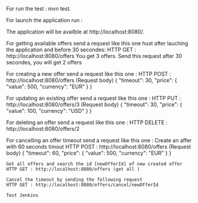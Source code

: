 For run the test : mvn test.

For launch the application run : 

The application will be availble at http://localhost:8080/.

For getting available offers send a request like this one hust after lauching the application and before 30 secondes:
	HTTP GET : http://localhost:8080/offers
You get 3 offers. Send this request after 30 secondes, you will get 2 offers

For creating a new offer send a request like this one :
	HTTP POST : http://localhost:8080/offers 
	(Request body)
	{
	  "timeout": 30,
	  "price": {
	  "value": 500,
	  "currency": "EUR"
	  }
	}

For updating an existing offer send a request like this one :
	HTTP PUT : http://localhost:8080/offers/3 
	(Request body)
	{
	  "timeout": 30,
	  "price": {
	  "value": 100,
	  "currency": "USD"
	  }
	}	

For deleting an offer send a request like this one :
	HTTP DELETE : http://localhost:8080/offers/2

For cancelling an offer timeout send a request like this one :
	Create an affer with 60 seconds timout
	HTTP POST : http://localhost:8080/offers 
	(Request body)
	{
	  "timeout": 60,
	  "price": {
	  "value": 500,
	  "currency": "EUR"
	  }
	}
	
	Get all offers and search the id [newOfferId] of new created offer
	HTTP GET : http://localhost:8080/offers (get all )
	
	Cancel the timeout by sending the following request
	HTTP GET : http://localhost:8080/offers/cancel/newOfferId
	
	Test Jenkins
